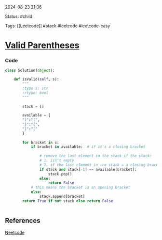 
2024-08-23  21:06

Status: #child

Tags: [[Leetcode]] #stack #leetcode #leetcode-easy 

# [Valid Parentheses](https://leetcode.com/problems/valid-parentheses/)

### Code
```python
class Solution(object):

	def isValid(self, s):
		"""
		:type s: str
		:rtype: bool
		"""
		
		stack = []
		
		available = {
		")":"(",
		"}":"{",
		"]":"["
		}
		
		for bracket in s:
			if bracket in available:  # if it's a closing bracket
		
				# remove the last element in the stack if the stack: 
				# 1. isn't empty
				# 2. if the last element in the stack = a closing bracket
				if stack and stack[-1] == available[bracket]:
					stack.pop()
				else:
					return False
			# this means the bracket is an opening bracket
			else:
				stack.append[bracket]
		return True if not stack else return False
			 
```



## References
[Neetcode](https://youtu.be/WTzjTskDFMg)

